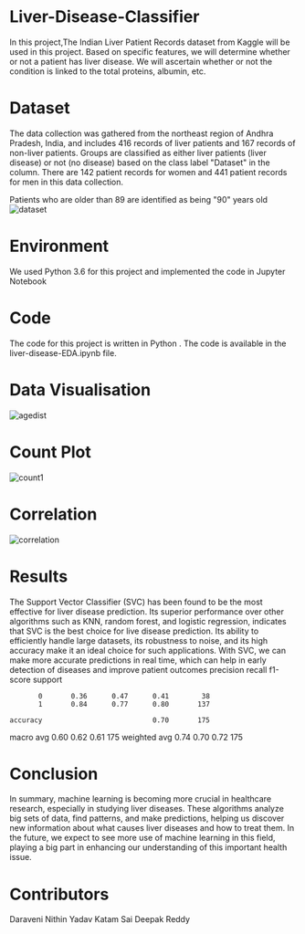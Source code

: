 # Liver-Disease-Classifier
 In this project,The Indian Liver Patient Records dataset from Kaggle will be used in this project. Based on specific features, we will determine whether or not a patient has liver disease. We will ascertain whether or not the condition is linked to the total proteins, albumin, etc.
# Dataset
The data collection was gathered from the northeast region of Andhra Pradesh, India, and includes 416 records of liver patients and 167 records of non-liver patients. Groups are classified as either liver patients (liver disease) or not (no disease) based on the class label "Dataset" in the column. There are 142 patient records for women and 441 patient records for men in this data collection.

Patients who are older than 89 are identified as being "90" years old
![dataset](https://github.com/NithinYadav01/Liver-Disease-Classifier/assets/152949300/2c223700-fcd3-4a65-977a-c9ddc5272a3c)
# Environment
We used Python 3.6 for this project and implemented the code in Jupyter Notebook
# Code
The code for this project is written in Python . The code is available in the liver-disease-EDA.ipynb file.
# Data Visualisation
![agedist](https://github.com/NithinYadav01/Liver-Disease-Classifier/assets/152949300/74ea8bd1-e50b-486a-86f5-469f1183790d)
# Count Plot
![count1](https://github.com/NithinYadav01/Liver-Disease-Classifier/assets/152949300/6e1cda42-0317-4698-b3c3-3fbc14bde951)
# Correlation
![correlation](https://github.com/NithinYadav01/Liver-Disease-Classifier/assets/152949300/6ea8e144-21f3-4b9d-bee7-f860f9ce46d8)
# Results
The Support Vector Classifier (SVC) has been found to be the most effective for liver disease prediction. Its superior performance over other algorithms such as KNN, random forest, and logistic regression, indicates that SVC is the best choice for live disease prediction. Its ability to efficiently handle large datasets, its robustness to noise, and its high accuracy make it an ideal choice for such applications. With SVC, we can make more accurate predictions in real time, which can help in early detection of diseases and improve patient outcomes
               precision   recall  f1-score   support

           0       0.36      0.47      0.41        38
           1       0.84      0.77      0.80       137

    accuracy                           0.70       175
   macro avg       0.60      0.62      0.61       175
weighted avg       0.74      0.70      0.72       175
# Conclusion

In summary, machine learning is becoming more crucial in healthcare research, especially in studying liver diseases. These algorithms analyze big sets of data, find patterns, and make predictions, helping us discover new information about what causes liver diseases and how to treat them. In the future, we expect to see more use of machine learning in this field, playing a big part in enhancing our understanding of this important health issue.
# Contributors
Daraveni Nithin Yadav
Katam Sai Deepak Reddy


       




